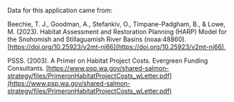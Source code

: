 Data for this application came from: 

Beechie, T. J., Goodman, A., Stefankiv, O., Timpane-Padgham, B., & Lowe, M. (2023). Habitat Assessment and Restoration Planning (HARP) Model for the Snohomish and Stillaguamish River Basins (noaa:48860). [https://doi.org/10.25923/v2mt-nj66](https://doi.org/10.25923/v2mt-nj66), 


PSSS. (2003). A Primer on Habitat Project Costs. Evergreen Funding Consultants. [https://www.psp.wa.gov/shared-salmon-strategy/files/PrimeronHabitatProjectCosts_wLetter.pdf](https://www.psp.wa.gov/shared-salmon-strategy/files/PrimeronHabitatProjectCosts_wLetter.pdf)